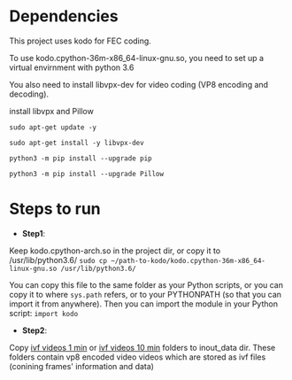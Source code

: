 # Dependencies
This project uses kodo for FEC coding. 

To use kodo.cpython-36m-x86_64-linux-gnu.so, you need to set up a virtual envirnment with python 3.6

You also need to install libvpx-dev for video coding (VP8 encoding and decoding).

install libvpx and Pillow

```sudo apt-get update -y```

```sudo apt-get install -y libvpx-dev```

```python3 -m pip install --upgrade pip```

```python3 -m pip install --upgrade Pillow```

# Steps to run

- **Step1**:

Keep kodo.cpython-arch.so in the project dir, or copy it to /usr/lib/python3.6/
```sudo cp ~/path-to-kodo/kodo.cpython-36m-x86_64-linux-gnu.so /usr/lib/python3.6/```

You can copy this file to the same folder as your Python scripts, or you can copy it to where ```sys.path``` refers, or to your PYTHONPATH (so that you can import it from anywhere).
Then you can import the module in your Python script:
```import kodo```

- **Step2**:

Copy [ivf videos 1 min][1] or [ivf videos 10 min][2] folders to inout_data dir.
These folders contain vp8 encoded video videos which are stored as ivf files (conining frames' information and data)

- **Step3 (optional)**:

Apply delay and bandwidth restrictions on the link to match the desired network conditions.
You 'tc & netem' to restrict the link between client PC and server PC!

- **Step 4 (optional)**:

To run them from terminal, you need to add the root directory to PYTHONPATH:
```PYTHONPATH=$PYTHONPATH:/path/to/miniVideoStreaming/```
```export PYTHONPATH```

- **Step5 (Running client then server)**:

Run first MCGclient/MainClient.py on the client PC, then run MCGserver/MainServer.py on the server PC.



#### The prototype illustration
Where round trip time probing (RTTP), and ivf video refers to either [ivf videos 1 min][1] or [ivf videos 10 min][2]. 

![The prototype implemented in the code](gamestreaming_prototype.png)
<!-- <img src="gamestreaming_prototype.png"
     alt="The prototype implemented in the code"
     style="float: left; margin-right: 10px;" /> -->

[1]: https://www.dropbox.com/sh/0ad9g4m9ww6ro9z/AACdf4FxtMcdJ0mKwk3ee8Y0a?dl=0
[2]: https://www.dropbox.com/sh/j9lkhs1x331w9z0/AAB_wa7yR8fq0EJH91tpIdz3a?dl=0

